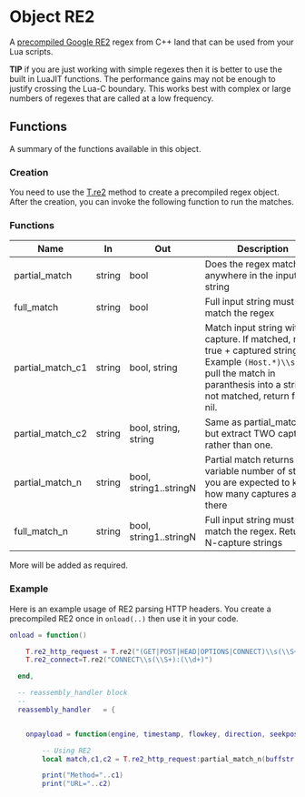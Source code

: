 # Object RE2

A [precompiled Google RE2](https://github.com/google/re2) regex from C++ land that can be used from your Lua scripts.

**TIP** if you are just working with simple regexes then it is better to use the built in LuaJIT functions. The performance gains may not be enough to justify crossing the Lua-C boundary. This works best with complex or large numbers of regexes that are called at a low frequency.

## Functions

A summary of the functions available in this object.

### Creation

You need to use the [T.re2](/docs/lua/obj_globalt#functiontre2) method to create a precompiled regex object. After the creation, you can invoke the following function to run the matches.

### Functions

| Name             | In     | Out                    | Description                                                                                                                                                                                   |
| ---------------- | ------ | ---------------------- | --------------------------------------------------------------------------------------------------------------------------------------------------------------------------------------------- |
| partial_match    | string | bool                   | Does the regex match anywhere in the input string                                                                                                                                             |
| full_match       | string | bool                   | Full input string must match the regex                                                                                                                                                        |
| partial_match_c1 | string | bool, string           | Match input string with 1 capture. If matched, return true + captured string<br/>Example `(Host.*)\\s*:` will pull the match in paranthesis into a string. If not matched, return false, nil. |
| partial_match_c2 | string | bool, string, string   | Same as partial_match_c1 but extract TWO captures rather than one.                                                                                                                            |
| partial_match_n  | string | bool, string1..stringN | Partial match returns variable number of strings, you are expected to know how many captures are there                                                                                        |
| full_match_n     | string | bool, string1..stringN | Full input string must match the regex. Returns N-capture strings                                                                                                                             |

More will be added as required.

### Example

Here is an example usage of RE2 parsing HTTP headers. You create a precompiled RE2 once in `onload(..)` then use it in your code.

```lua
onload = function()

    T.re2_http_request = T.re2("(GET|POST|HEAD|OPTIONS|CONNECT)\\s(\\S+)\\sHTTP/\\d\\.\\d")
    T.re2_connect=T.re2("CONNECT\\s(\\S+):(\\d+)")

  end,

  -- reassembly_handler block
  -- 
  reassembly_handler   = {


    onpayload = function(engine, timestamp, flowkey, direction, seekpos, buffer) 

        -- Using RE2 
        local match,c1,c2 = T.re2_http_request:partial_match_n(buffstr:tostring())

        print("Method="..c1)
        print("URL="..c2)
```
